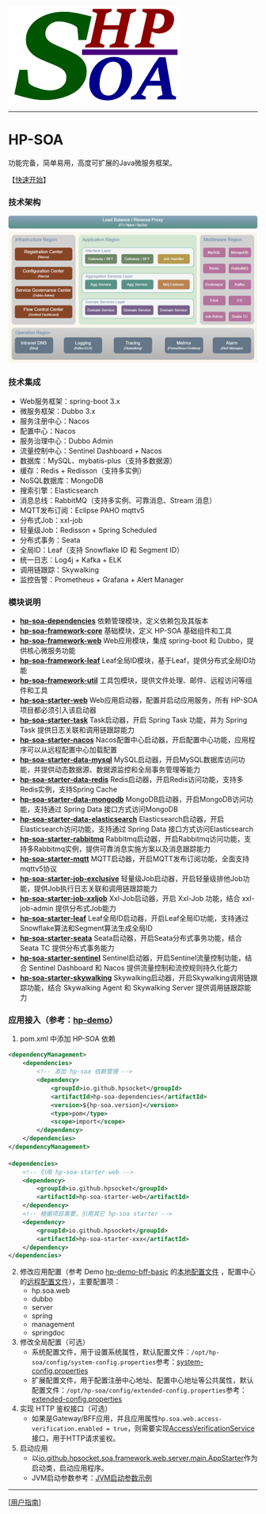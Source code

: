 ![HP-SOA](misc/doc/images/HP-SOA.png "HP-SOA")

---

#  HP-SOA
功能完备，简单易用，高度可扩展的Java微服务框架。

【[快速开始](misc/doc/user_guide.md)】

### 技术架构
![技术架构](misc/doc/images/Technical-Architecture.png)

### 技术集成
- Web服务框架：spring-boot 3.x
- 微服务框架：Dubbo 3.x
- 服务注册中心：Nacos
- 配置中心：Nacos
- 服务治理中心：Dubbo Admin
- 流量控制中心：Sentinel Dashboard + Nacos
- 数据库：MySQL、mybatis-plus（支持多数据源）
- 缓存：Redis + Redisson（支持多实例）
- NoSQL数据库：MongoDB
- 搜索引擎：Elasticsearch
- 消息总线：RabbitMQ（支持多实例、可靠消息、Stream 消息）
- MQTT发布订阅：Eclipse PAHO mqttv5
- 分布式Job：xxl-job
- 轻量级Job：Redisson + Spring Scheduled
- 分布式事务：Seata
- 全局ID：Leaf（支持 Snowflake ID 和 Segment ID）
- 统一日志：Log4j + Kafka + ELK
- 调用链跟踪：Skywalking
- 监控告警：Prometheus + Grafana + Alert Manager

### 模块说明
- **[hp-soa-dependencies](hp-soa-dependencies)** 依赖管理模块，定义依赖包及其版本
- **[hp-soa-framework-core](hp-soa-framework/hp-soa-framework-core)** 基础模块，定义 HP-SOA 基础组件和工具
- **[hp-soa-framework-web](hp-soa-framework/hp-soa-framework-web)** Web应用模块，集成 spring-boot 和 Dubbo，提供核心微服务功能
- **[hp-soa-framework-leaf](hp-soa-framework/hp-soa-framework-leaf)** Leaf全局ID模块，基于Leaf，提供分布式全局ID功能
- **[hp-soa-framework-util](hp-soa-framework/hp-soa-framework-util)** 工具包模块，提供文件处理、邮件、远程访问等组件和工具
- **[hp-soa-starter-web](hp-soa-starter/hp-soa-starter-web)** Web应用启动器，配置并启动应用服务，所有 HP-SOA 项目都必须引入该启动器
- **[hp-soa-starter-task](hp-soa-starter/hp-soa-starter-task)** Task启动器，开启 Spring Task 功能，并为 Spring Task 提供日志关联和调用链跟踪能力
- **[hp-soa-starter-nacos](hp-soa-starter/hp-soa-starter-nacos)** Nacos配置中心启动器，开启配置中心功能，应用程序可以从远程配置中心加载配置
- **[hp-soa-starter-data-mysql](hp-soa-starter/hp-soa-starter-data-mysql)** MySQL启动器，开启MySQL数据库访问功能，并提供动态数据源、数据源监控和全局事务管理等能力
- **[hp-soa-starter-data-redis](hp-soa-starter/hp-soa-starter-data-redis)** Redis启动器，开启Redis访问功能，支持多Redis实例，支持Spring Cache
- **[hp-soa-starter-data-mongodb](hp-soa-starter/hp-soa-starter-data-mongodb)** MongoDB启动器，开启MongoDB访问功能，支持通过 Spring Data 接口方式访问MongoDB
- **[hp-soa-starter-data-elasticsearch](hp-soa-starter/hp-soa-starter-data-elasticsearch)** Elasticsearch启动器，开启Elasticsearch访问功能，支持通过 Spring Data 接口方式访问Elasticsearch
- **[hp-soa-starter-rabbitmq](hp-soa-starter/hp-soa-starter-rabbitmq)** Rabbitmq启动器，开启Rabbitmq访问功能，支持多Rabbitmq实例，提供可靠消息实施方案以及消息跟踪能力
- **[hp-soa-starter-mqtt](hp-soa-starter/hp-soa-starter-mqtt)** MQTT启动器，开启MQTT发布订阅功能，全面支持mqttv5协议
- **[hp-soa-starter-job-exclusive](hp-soa-starter/hp-soa-starter-job-exclusive)** 轻量级Job启动器，开启轻量级排他Job功能，提供Job执行日志关联和调用链跟踪能力
- **[hp-soa-starter-job-xxljob](hp-soa-starter/hp-soa-starter-job-xxljob)** Xxl-Job启动器，开启 Xxl-Job 功能，结合 xxl-job-admin 提供分布式Job能力
- **[hp-soa-starter-leaf](hp-soa-starter/hp-soa-starter-leaf)** Leaf全局ID启动器，开启Leaf全局ID功能，支持通过Snowflake算法和Segment算法生成全局ID
- **[hp-soa-starter-seata](hp-soa-starter/hp-soa-starter-seata)** Seata启动器，开启Seata分布式事务功能，结合 Seata TC 提供分布式事务能力
- **[hp-soa-starter-sentinel](hp-soa-starter/hp-soa-starter-sentinel)** Sentinel启动器，开启Sentinel流量控制功能，结合 Sentinel Dashboard 和 Nacos 提供流量控制和流控规则持久化能力
- **[hp-soa-starter-skywalking](hp-soa-starter/hp-soa-starter-skywalking)** Skywalking启动器，开启Skywalking调用链跟踪功能，结合 Skywalking Agent 和 Skywalking Server 提供调用链跟踪能力

### 应用接入（参考：[hp-demo](hp-demo/)）
1. pom.xml 中添加 HP-SOA 依赖
```xml
<dependencyManagement>
    <dependencies>
        <!-- 添加 hp-soa 依赖管理 -->
        <dependency>
            <groupId>io.github.hpsocket</groupId>
            <artifactId>hp-soa-dependencies</artifactId>
            <version>${hp-soa.version}</version>
            <type>pom</type>
            <scope>import</scope>
        </dependency>
    </dependencies>
</dependencyManagement>

<dependencies>
    <!-- 引用 hp-soa-starter-web -->
    <dependency>
        <groupId>io.github.hpsocket</groupId>
        <artifactId>hp-soa-starter-web</artifactId>
    </dependency>
    <!-- 根据项目需要，引用其它 hp-soa starter -->
    <dependency>
        <groupId>io.github.hpsocket</groupId>
        <artifactId>hp-soa-starter-xxx</artifactId>
    </dependency>
</dependencies>
```
2. 修改应用配置（参考 Demo [hp-demo-bff-basic](hp-demo/hp-demo-bff-basic) 的[本地配置文件](hp-demo/hp-demo-bff-basic/src/main/resources/bootstrap.yml) ，配置中心的[远程配置文件](misc/nacos/config/namespace-DEV/GLOBAL_GROUP)），主要配置项：
    - hp.soa.web
    - dubbo
    - server
    - spring
    - management
    - springdoc
3. 修改全局配置（可选）
    - 系统配置文件，用于设置系统属性，默认配置文件：`/opt/hp-soa/config/system-config.properties`参考：[system-config.properties](misc/opt/hp-soa/config/system-config.properties)
    - 扩展配置文件，用于配置注册中心地址、配置中心地址等公共属性，默认配置文件：`/opt/hp-soa/config/extended-config.properties`参考：[extended-config.properties](misc/opt/hp-soa/config/extended-config.properties)
4. 实现 HTTP 鉴权接口（可选）
    - 如果是Gateway/BFF应用，并且应用属性`hp.soa.web.access-verification.enabled = true`，则需要实现[AccessVerificationService](hp-soa-framework/hp-soa-framework-web/src/main/java/io/github/hpsocket/soa/framework/web/service/AccessVerificationService.java)接口，用于HTTP请求鉴权。
5. 启动应用
    - 以[io.github.hpsocket.soa.framework.web.server.main.AppStarter](hp-soa-framework/hp-soa-framework-web/src/main/java/io/github/hpsocket/soa/framework/web/server/main/AppStarter.java)作为启动类，启动应用程序。
    - JVM启动参数参考：[JVM启动参数示例](misc/jvm/java-opts.txt)

---

[[用户指南](misc/doc/user_guide.md)]